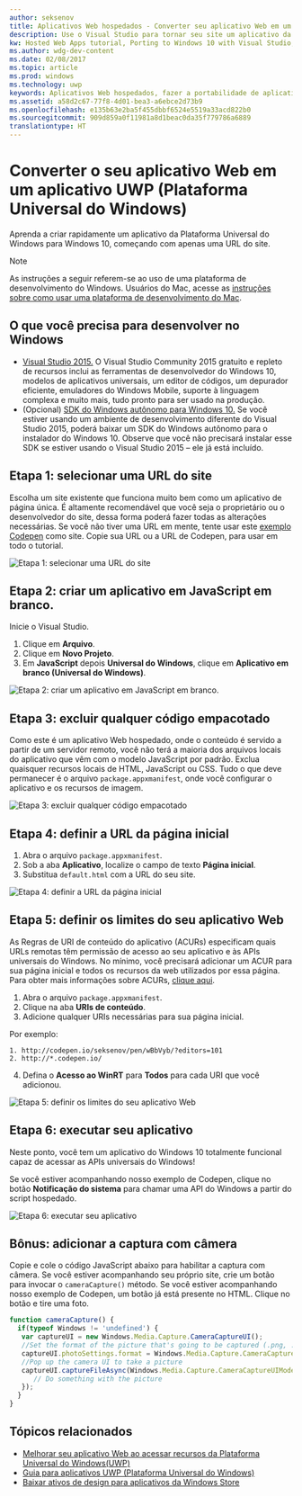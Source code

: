 ```yaml
---
author: seksenov
title: Aplicativos Web hospedados - Converter seu aplicativo Web em um aplicativo do Windows usando o Visual Studio
description: Use o Visual Studio para tornar seu site um aplicativo da Plataforma Universal do Windows (UWP) para Windows 10.
kw: Hosted Web Apps tutorial, Porting to Windows 10 with Visual Studio, How to convert website to Windows, How to add website to Windows Store, Packaging web application for Microsoft Store, Test Windows 10 native features and runtime APIs with CodePen, How to use Windows Cortana Live Tiles Built-in Camera on my Website with remote JavaScript
ms.author: wdg-dev-content
ms.date: 02/08/2017
ms.topic: article
ms.prod: windows
ms.technology: uwp
keywords: Aplicativos Web hospedados, fazer a portabilidade de aplicativos web para o Windows 10, converter o site para o Windows, empacotamento de aplicativos web para a Windows Store
ms.assetid: a58d2c67-77f8-4d01-bea3-a6ebce2d73b9
ms.openlocfilehash: e135b63e2ba5f455dbbf6524e5519a33acd822b0
ms.sourcegitcommit: 909d859a0f11981a8d1beac0da35f779786a6889
translationtype: HT
---
```

# <a name="convert-your-web-application-to-a-universal-windows-platform-uwp-app"></a>Converter o seu aplicativo Web em um aplicativo UWP (Plataforma Universal do Windows)

Aprenda a criar rapidamente um aplicativo da Plataforma Universal do Windows para Windows 10, começando com apenas uma URL do site. 

> [!NOTE]
> As instruções a seguir referem-se ao uso de uma plataforma de desenvolvimento do Windows. Usuários do Mac, acesse as [instruções sobre como usar uma plataforma de desenvolvimento do Mac](./hwa-create-mac.md).

## <a name="what-you-need-to-develop-on-windows"></a>O que você precisa para desenvolver no Windows

- [Visual Studio 2015.](https://www.visualstudio.com/) O Visual Studio Community 2015 gratuito e repleto de recursos inclui as ferramentas de desenvolvedor do Windows 10, modelos de aplicativos universais, um editor de códigos, um depurador eficiente, emuladores do Windows Mobile, suporte à linguagem complexa e muito mais, tudo pronto para ser usado na produção.
- (Opcional) [SDK do Windows autônomo para Windows 10.](https://dev.windows.com/downloads/windows-10-sdk) Se você estiver usando um ambiente de desenvolvimento diferente do Visual Studio 2015, poderá baixar um SDK do Windows autônomo para o instalador do Windows 10. Observe que você não precisará instalar esse SDK se estiver usando o Visual Studio 2015 – ele já está incluído.

## <a name="step-1-pick-a-website-url"></a>Etapa 1: selecionar uma URL do site
Escolha um site existente que funciona muito bem como um aplicativo de página única. É altamente recomendável que você seja o proprietário ou o desenvolvedor do site, dessa forma poderá fazer todas as alterações necessárias. Se você não tiver uma URL em mente, tente usar este [exemplo Codepen](http://codepen.io/seksenov/pen/wBbVyb/?editors=101) como site. Copie sua URL ou a URL de Codepen, para usar em todo o tutorial. 

![Etapa 1: selecionar uma URL do site](images/hwa-to-uwp/windows_step1.png)

## <a name="step-2-create-a-blank-javascript-app"></a>Etapa 2: criar um aplicativo em JavaScript em branco.

Inicie o Visual Studio.
1. Clique em **Arquivo**.
2. Clique em **Novo Projeto**.
3. Em **JavaScript** depois **Universal do Windows**, clique em **Aplicativo em branco (Universal do Windows)**.

![Etapa 2: criar um aplicativo em JavaScript em branco.](images/hwa-to-uwp/windows_step2.png)

## <a name="step-3-delete-any-packaged-code"></a>Etapa 3: excluir qualquer código empacotado

Como este é um aplicativo Web hospedado, onde o conteúdo é servido a partir de um servidor remoto, você não terá a maioria dos arquivos locais do aplicativo que vêm com o modelo JavaScript por padrão. Exclua quaisquer recursos locais de HTML, JavaScript ou CSS. Tudo o que deve permanecer é o arquivo `package.appxmanifest`, onde você configurar o aplicativo e os recursos de imagem.

![Etapa 3: excluir qualquer código empacotado](images/hwa-to-uwp/windows_step3.png)

## <a name="step-4-set-the-start-page-url"></a>Etapa 4: definir a URL da página inicial

1. Abra o arquivo `package.appxmanifest`.
2. Sob a aba **Aplicativo**, localize o campo de texto **Página inicial**.
3. Substitua `default.html` com a URL do seu site.

![Etapa 4: definir a URL da página inicial](images/hwa-to-uwp/windows_step4.png)

## <a name="step-5-define-the-boundaries-of-your-web-app"></a>Etapa 5: definir os limites do seu aplicativo Web

As Regras de URI de conteúdo do aplicativo (ACURs) especificam quais URLs remotas têm permissão de acesso ao seu aplicativo e às APIs universais do Windows. No mínimo, você precisará adicionar um ACUR para sua página inicial e todos os recursos da web utilizados por essa página. Para obter mais informações sobre ACURs, [clique aqui](./hwa-access-features.md).
1. Abra o arquivo `package.appxmanifest`.
2. Clique na aba **URIs de conteúdo**.
3. Adicione qualquer URIs necessárias para sua página inicial.

Por exemplo:
```
1. http://codepen.io/seksenov/pen/wBbVyb/?editors=101
2. http://*.codepen.io/
```
4. Defina o **Acesso ao WinRT** para **Todos** para cada URI que você adicionou.

![Etapa 5: definir os limites do seu aplicativo Web](images/hwa-to-uwp/windows_step5.png)

## <a name="step-6-run-your-app"></a>Etapa 6: executar seu aplicativo

Neste ponto, você tem um aplicativo do Windows 10 totalmente funcional capaz de acessar as APIs universais do Windows!

Se você estiver acompanhando nosso exemplo de Codepen, clique no botão **Notificação do sistema** para chamar uma API do Windows a partir do script hospedado.

![Etapa 6: executar seu aplicativo](images/hwa-to-uwp/windows_step6.png)

## <a name="bonus-add-camera-capture"></a>Bônus: adicionar a captura com câmera

Copie e cole o código JavaScript abaixo para habilitar a captura com câmera. Se você estiver acompanhando seu próprio site, crie um botão para invocar o `cameraCapture()` método. Se você estiver acompanhando nosso exemplo de Codepen, um botão já está presente no HTML. Clique no botão e tire uma foto.

```JavaScript
function cameraCapture() {
  if(typeof Windows != 'undefined') {
   var captureUI = new Windows.Media.Capture.CameraCaptureUI();
   //Set the format of the picture that's going to be captured (.png, .jpg, ...)
   captureUI.photoSettings.format = Windows.Media.Capture.CameraCaptureUIPhotoFormat.png;
   //Pop up the camera UI to take a picture
   captureUI.captureFileAsync(Windows.Media.Capture.CameraCaptureUIMode.photo).then(function (capturedItem) {
      // Do something with the picture
   });
  }
}
```

## <a name="related-topics"></a>Tópicos relacionados

- [Melhorar seu aplicativo Web ao acessar recursos da Plataforma Universal do Windows(UWP)](hwa-access-features.md)
- [Guia para aplicativos UWP (Plataforma Universal do Windows)](http://go.microsoft.com/fwlink/p/?LinkID=397871)
- [Baixar ativos de design para aplicativos da Windows Store](https://msdn.microsoft.com/library/windows/apps/xaml/bg125377.aspx)
